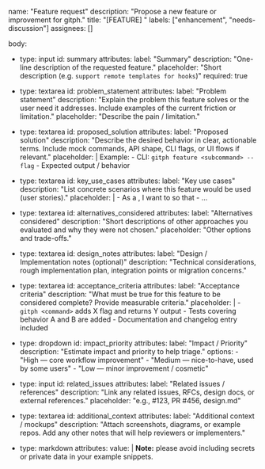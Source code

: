 name: "Feature request"
description: "Propose a new feature or improvement for gitph."
title: "[FEATURE] "
labels: ["enhancement", "needs-discussion"]
assignees: []

body:
  - type: input
    id: summary
    attributes:
      label: "Summary"
      description: "One-line description of the requested feature."
      placeholder: "Short description (e.g. `support remote templates for hooks`)"
      required: true

  - type: textarea
    id: problem_statement
    attributes:
      label: "Problem statement"
      description: "Explain the problem this feature solves or the user need it addresses. Include examples of the current friction or limitation."
      placeholder: "Describe the pain / limitation."

  - type: textarea
    id: proposed_solution
    attributes:
      label: "Proposed solution"
      description: "Describe the desired behavior in clear, actionable terms. Include mock commands, API shape, CLI flags, or UI flows if relevant."
      placeholder: |
        Example:
        - CLI: `gitph feature <subcommand> --flag`
        - Expected output / behavior

  - type: textarea
    id: key_use_cases
    attributes:
      label: "Key use cases"
      description: "List concrete scenarios where this feature would be used (user stories)."
      placeholder: |
        - As a <role>, I want to <action> so that <benefit>
        - ...

  - type: textarea
    id: alternatives_considered
    attributes:
      label: "Alternatives considered"
      description: "Short descriptions of other approaches you evaluated and why they were not chosen."
      placeholder: "Other options and trade-offs."

  - type: textarea
    id: design_notes
    attributes:
      label: "Design / Implementation notes (optional)"
      description: "Technical considerations, rough implementation plan, integration points or migration concerns."

  - type: textarea
    id: acceptance_criteria
    attributes:
      label: "Acceptance criteria"
      description: "What must be true for this feature to be considered complete? Provide measurable criteria."
      placeholder: |
        - `gitph <command>` adds X flag and returns Y output
        - Tests covering behavior A and B are added
        - Documentation and changelog entry included

  - type: dropdown
    id: impact_priority
    attributes:
      label: "Impact / Priority"
      description: "Estimate impact and priority to help triage."
      options:
        - "High — core workflow improvement"
        - "Medium — nice-to-have, used by some users"
        - "Low — minor improvement / cosmetic"

  - type: input
    id: related_issues
    attributes:
      label: "Related issues / references"
      description: "Link any related issues, RFCs, design docs, or external references."
      placeholder: "e.g., #123, PR #456, design.md"

  - type: textarea
    id: additional_context
    attributes:
      label: "Additional context / mockups"
      description: "Attach screenshots, diagrams, or example repos. Add any other notes that will help reviewers or implementers."

  - type: markdown
    attributes:
      value: |
        **Note:** please avoid including secrets or private data in your example snippets.
